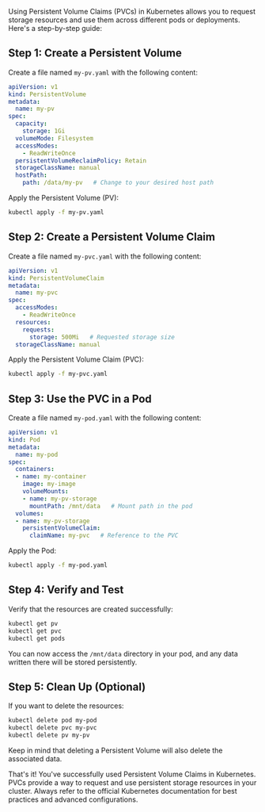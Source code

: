 Using Persistent Volume Claims (PVCs) in Kubernetes allows you to request storage resources and use them across different pods or deployments. Here's a step-by-step guide:

## Step 1: Create a Persistent Volume

Create a file named `my-pv.yaml` with the following content:

```yaml
apiVersion: v1
kind: PersistentVolume
metadata:
  name: my-pv
spec:
  capacity:
    storage: 1Gi
  volumeMode: Filesystem
  accessModes:
    - ReadWriteOnce
  persistentVolumeReclaimPolicy: Retain
  storageClassName: manual
  hostPath:
    path: /data/my-pv   # Change to your desired host path
```

Apply the Persistent Volume (PV):

```bash
kubectl apply -f my-pv.yaml
```

## Step 2: Create a Persistent Volume Claim

Create a file named `my-pvc.yaml` with the following content:

```yaml
apiVersion: v1
kind: PersistentVolumeClaim
metadata:
  name: my-pvc
spec:
  accessModes:
    - ReadWriteOnce
  resources:
    requests:
      storage: 500Mi   # Requested storage size
  storageClassName: manual
```

Apply the Persistent Volume Claim (PVC):

```bash
kubectl apply -f my-pvc.yaml
```

## Step 3: Use the PVC in a Pod

Create a file named `my-pod.yaml` with the following content:

```yaml
apiVersion: v1
kind: Pod
metadata:
  name: my-pod
spec:
  containers:
  - name: my-container
    image: my-image
    volumeMounts:
    - name: my-pv-storage
      mountPath: /mnt/data   # Mount path in the pod
  volumes:
  - name: my-pv-storage
    persistentVolumeClaim:
      claimName: my-pvc   # Reference to the PVC
```

Apply the Pod:

```bash
kubectl apply -f my-pod.yaml
```

## Step 4: Verify and Test

Verify that the resources are created successfully:

```bash
kubectl get pv
kubectl get pvc
kubectl get pods
```

You can now access the `/mnt/data` directory in your pod, and any data written there will be stored persistently.

## Step 5: Clean Up (Optional)

If you want to delete the resources:

```bash
kubectl delete pod my-pod
kubectl delete pvc my-pvc
kubectl delete pv my-pv
```

Keep in mind that deleting a Persistent Volume will also delete the associated data.

That's it! You've successfully used Persistent Volume Claims in Kubernetes. PVCs provide a way to request and use persistent storage resources in your cluster. Always refer to the official Kubernetes documentation for best practices and advanced configurations.
